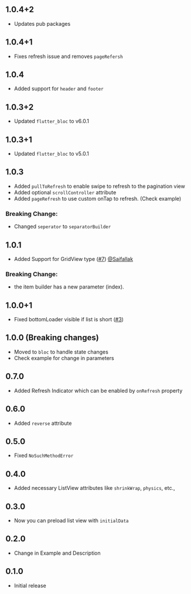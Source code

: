 ## 1.0.4+2

- Updates pub packages

## 1.0.4+1

- Fixes refresh issue and removes `pageRefersh`

## 1.0.4

- Added support for `header` and `footer` 

## 1.0.3+2

- Updated `flutter_bloc` to v6.0.1

## 1.0.3+1

- Updated `flutter_bloc` to v5.0.1

## 1.0.3

- Added `pullToRefresh` to enable swipe to refresh to the pagination view
- Added optional `scrollController` attribute
- Added `pageRefresh` to use custom onTap to refresh. (Check example)

### Breaking Change:

- Changed `seperator` to `separatorBuilder`

## 1.0.1

- Added Support for GridView type ([#7](https://github.com/excogitatr/pagination_view/issues/7)) [@Saifallak](https://github.com/Saifallak)

### Breaking Change:

- the item builder has a new parameter (index).

## 1.0.0+1

- Fixed bottomLoader visible if list is short ([#3](https://github.com/excogitatr/pagination_view/issues/3))

## 1.0.0 (Breaking changes)

- Moved to `bloc` to handle state changes
- Check example for change in parameters

## 0.7.0

- Added Refresh Indicator which can be enabled by `onRefresh` property

## 0.6.0

- Added `reverse` attribute

## 0.5.0

- Fixed `NoSuchMethodError`

## 0.4.0

- Added necessary ListView attributes like `shrinkWrap`, `physics`, etc.,

## 0.3.0

- Now you can preload list view with `initialData`

## 0.2.0

- Change in Example and Description

## 0.1.0

- Initial release
